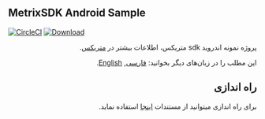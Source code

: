 ## MetrixSDK Android Sample
[![CircleCI](https://circleci.com/gh/metrixorg/MetrixSDK-AndroidSample.svg?style=svg)](https://circleci.com/gh/metrixorg/MetrixSDK-AndroidSample)
[ ![Download](https://api.bintray.com/packages/metrixorg/maven/metrix-sdk-android/images/download.svg) ](https://bintray.com/metrixorg/maven/metrix-sdk-android/_latestVersion)
<div dir="rtl">
  
  پروژه نمونه اندروید sdk متریکس، اطلاعات بیشتر در [متریکس](https://metrix.ir).
  
این مطلب را در زبان‌های دیگر بخوانید: [فارسی](README.md), [English](README.en.md).

<h2>راه اندازی</h2>

برای راه اندازی میتوانید از مستندات [اینجا](https://metrix.ir/docs/sdk/android) استفاده نماید. 

</div>
